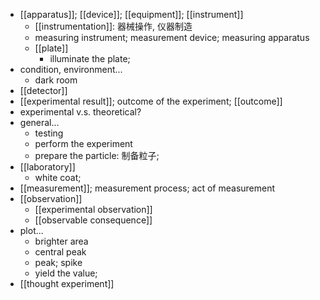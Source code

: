 - [[apparatus]]; [[device]]; [[equipment]]; [[instrument]]
    - [[instrumentation]]: 器械操作, 仪器制造 
    - measuring instrument; measurement device; measuring apparatus
    - [[plate]]
        - illuminate the plate;
- condition, environment...
    - dark room
- [[detector]]
- [[experimental result]]; outcome of the experiment; [[outcome]]
- experimental v.s. theoretical?
- general...
    - testing
    - perform the experiment
    - prepare the particle: 制备粒子;
- [[laboratory]]
    - white coat;
- [[measurement]]; measurement process; act of measurement
- [[observation]]
    - [[experimental observation]]
    - [[observable consequence]]
- plot...
    - brighter area
    - central peak
    - peak; spike
    - yield the value;
- [[thought experiment]]
